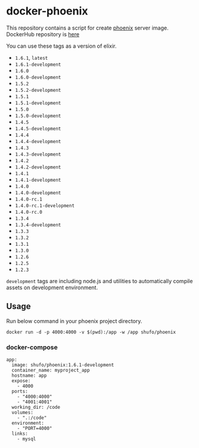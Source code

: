 # docker-phoenix

This repository contains a script for create [phoenix](http://www.phoenixframework.org/) server image.
DockerHub repository is [here](https://hub.docker.com/r/shufo/phoenix/)

You can use these tags as a version of elixir.

- `1.6.1`, `latest`
- `1.6.1-development`
- `1.6.0`
- `1.6.0-development`
- `1.5.2`
- `1.5.2-development`
- `1.5.1`
- `1.5.1-development`
- `1.5.0`
- `1.5.0-development`
- `1.4.5`
- `1.4.5-development`
- `1.4.4`
- `1.4.4-development`
- `1.4.3`
- `1.4.3-development`
- `1.4.2`
- `1.4.2-development`
- `1.4.1`
- `1.4.1-development`
- `1.4.0`
- `1.4.0-development`
- `1.4.0-rc.1`
- `1.4.0-rc.1-development`
- `1.4.0-rc.0`
- `1.3.4`
- `1.3.4-development`
- `1.3.3`
- `1.3.2`
- `1.3.1`
- `1.3.0`
- `1.2.6`
- `1.2.5`
- `1.2.3`

`development` tags are including node.js and utilities to automatically compile assets on development environment.

## Usage

Run below command in your phoenix project directory.

```
docker run -d -p 4000:4000 -v $(pwd):/app -w /app shufo/phoenix
```

### docker-compose


```
app:
  image: shufo/phoenix:1.6.1-development
  container_name: myproject_app
  hostname: app
  expose:
    - 4000
  ports:
    - "4000:4000"
    - "4001:4001"
  working_dir: /code
  volumes:
    - ".:/code"
  environment:
    - "PORT=4000"
  links:
    - mysql
```
